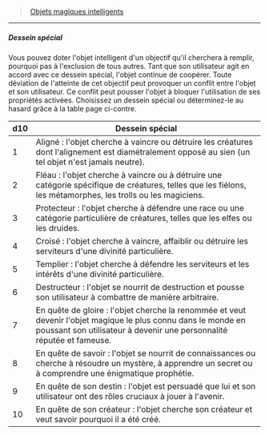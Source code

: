 ﻿---
!GenericItem
Name: Dessein spécial
Id: sentient_magicitems_hd.md#dessein-spécial
ParentLink: sentient_magicitems_hd.md#objets-magiques-intelligents
ParentName: Objets magiques intelligents
NameLevel: 5
Attributes: {}
---
> [Objets magiques intelligents](hd_sentient_magicitems.md)

---

##### Dessein spécial

Vous pouvez doter l'objet intelligent d'un objectif qu'il cherchera à remplir, pourquoi pas à l'exclusion de tous autres. Tant que son utilisateur agit en accord avec ce dessein spécial, l'objet continue de coopérer. Toute déviation de l'atteinte de cet objectif peut provoquer un conflit entre l'objet et son utilisateur. Ce conflit peut pousser l'objet à bloquer l'utilisation de ses propriétés activées. Choisissez un dessein spécial ou déterminez-le au hasard grâce à la table page ci-contre.

|d10|Dessein spécial|
|---|---|
|1|Aligné : l'objet cherche à vaincre ou détruire les créatures dont l'alignement est diamétralement opposé au sien (un tel objet n'est jamais neutre).|
|2|Fléau : l'objet cherche à vaincre ou à détruire une catégorie spécifique de créatures, telles que les fiélons, les métamorphes, les trolls ou les magiciens.|
|3|Protecteur : l'objet cherche à défendre une race ou une catégorie particulière de créatures, telles que les elfes ou les druides.|
|4|Croisé : l'objet cherche à vaincre, affaiblir ou détruire les serviteurs d'une divinité particulière.|
|5|Templier : l'objet cherche à défendre les serviteurs et les intérêts d'une divinité particulière.|
|6|Destructeur : l'objet se nourrit de destruction et pousse son utilisateur à combattre de manière arbitraire.|
|7|En quête de gloire : l'objet cherche la renommée et veut devenir l'objet magique le plus connu dans le monde en poussant son utilisateur à devenir une personnalité réputée et fameuse.|
|8|En quête de savoir : l'objet se nourrit de connaissances ou cherche à résoudre un mystère, à apprendre un secret ou à comprendre une énigmatique prophétie.|
|9|En quête de son destin : l'objet est persuadé que lui et son utilisateur ont des rôles cruciaux à jouer à l'avenir.|
|10|En quête de son créateur : l'objet cherche son créateur et veut savoir pourquoi il a été créé.|

